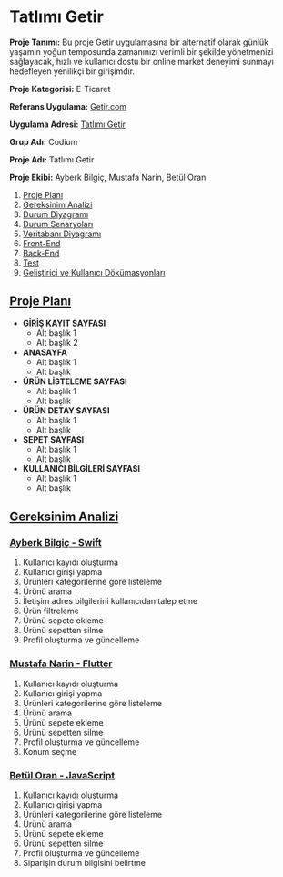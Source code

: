 # Tatlımı Getir
 **Proje Tanımı:** Bu proje Getir uygulamasına bir alternatif olarak günlük yaşamın yoğun temposunda zamanınızı verimli bir şekilde yönetmenizi sağlayacak, hızlı ve kullanıcı dostu bir online market deneyimi sunmayı hedefleyen yenilikçi bir girişimdir. 

**Proje Kategorisi:** E-Ticaret

**Referans Uygulama:** [Getir.com](https://getir.com)

**Uygulama Adresi:** [Tatlımı Getir](https://github.com/lewisVailed/TatlimiGetir.git)

**Grup Adı:** Codium

**Proje Adı:** Tatlımı Getir

**Proje Ekibi:** Ayberk Bilgiç, Mustafa Narin, Betül Oran


1. [Proje Planı](#baslik-1)
2. [Gereksinim Analizi](#baslik-2)
3. [Durum Diyagramı](#baslik-3)
4. [Durum Senaryoları](#baslik-3)
5. [Veritabanı Diyagramı](#baslik-3)
6. [Front-End](#baslik-3)
7. [Back-End](#baslik-3)
8. [Test](#baslik-3)
9. [Geliştirici ve Kullanıcı Dökümasyonları](#baslik-3)

## [Proje Planı](#baslik-1)

- **GİRİŞ KAYIT SAYFASI**
  - Alt başlık 1
  - Alt başlık 2
- **ANASAYFA**
  - Alt başlık 1
  - Alt başlık
- **ÜRÜN LİSTELEME SAYFASI**
  - Alt başlık 1
  - Alt başlık  
- **ÜRÜN DETAY SAYFASI**
  - Alt başlık 1
  - Alt başlık
- **SEPET SAYFASI**
  - Alt başlık 1
  - Alt başlık
- **KULLANICI BİLGİLERİ SAYFASI**
  - Alt başlık 1
  - Alt başlık

## [Gereksinim Analizi](#baslik-2)

### [Ayberk Bilgiç - Swift](#baslik-2)

1. Kullanıcı kayıdı oluşturma
2. Kullanıcı girişi yapma
3. Ürünleri kategorilerine göre listeleme
4. Ürünü arama
5. İletişim adres bilgilerini kullanıcıdan talep etme
6. Ürün filtreleme
7. Ürünü sepete ekleme
8. Ürünü sepetten silme
9. Profil oluşturma ve güncelleme
   

### [Mustafa Narin - Flutter](#baslik-2)

1. Kullanıcı kayıdı oluşturma
2. Kullanıcı girişi yapma
3. Ürünleri kategorilerine göre listeleme
4. Ürünü arama
5. Ürünü sepete ekleme
6. Ürünü sepetten silme
7. Profil oluşturma ve güncelleme
8. Konum seçme

### [Betül Oran - JavaScript](#baslik-2)

1. Kullanıcı kayıdı oluşturma
2. Kullanıcı girişi yapma
3. Ürünleri kategorilerine göre listeleme
4. Ürünü arama
5. Ürünü sepete ekleme
6. Ürünü sepetten silme
7. Profil oluşturma ve güncelleme
8. Siparişin durum bilgisini belirtme

 

